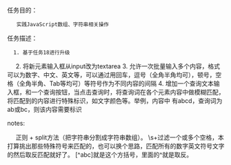 任务目的：

       实践JavaScript数组、字符串相关操作
        
任务描述：

      1. 基于任务18进行升级
      2. 将新元素输入框从input改为textarea
      3. 允许一次批量输入多个内容，格式可以为数字、中文、英文等，可以通过用回车，逗号（全角半角均可），顿号，空格（全角半角、Tab等均可）等符号作为不同内容的间隔
      4. 增加一个查询文本输入框，和一个查询按钮，当点击查询时，将查询词在各个元素内容中做模糊匹配，将匹配到的内容进行特殊标识，如文字颜色等。举例，内容中  有abcd，查询词为ab或bc，则该内容需要标识

notes:
        
      正则 + split方法（把字符串分割成字符串数组）。
      \s+过滤一个或多个空格，本打算挑出那些特殊符号来匹配的，也可以换个思路，匹配所有的数字英文符号文字的然后取反匹配就好了。
      [^abc]就是这个方括号，里面的^就是取反。

